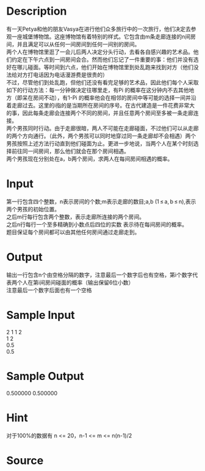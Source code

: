
# Description

<div class="content"><div style="margin: 0cm 0cm 6pt">
<div>有一天Petya和他的朋友Vasya在进行他们众多旅行中的一次旅行，他们决定去参观一座城堡博物馆。这座博物馆有着特别的样式。它包含由m条走廊连接的n间房间，并且满足可以从任何一间房间到任何一间别的房间。</div>
<div>两个人在博物馆里逛了一会儿后两人决定分头行动，去看各自感兴趣的艺术品。他们约定在下午六点到一间房间会合。然而他们忘记了一件重要的事：他们并没有选好在哪儿碰面。等时间到六点，他们开始在博物馆里到处乱跑来找到对方（他们没法给对方打电话因为电话漫游费是很贵的）</div>
<div>不过，尽管他们到处乱跑，但他们还没有看完足够的艺术品，因此他们每个人采取如下的行动方法：每一分钟做决定往哪里走，有Pi 的概率在这分钟内不去其他地方（即呆在房间不动），有1-Pi 的概率他会在相邻的房间中等可能的选择一间并沿着走廊过去。这里的i指的是当期所在房间的序号。在古代建造是一件花费非常大的事，因此每条走廊会连接两个不同的房间，并且任意两个房间至多被一条走廊连接。</div>
<div>两个男孩同时行动。由于走廊很暗，两人不可能在走廊碰面，不过他们可以从走廊的两个方向通行。（此外，两个男孩可以同时地穿过同一条走廊却不会相遇）两个男孩按照上述方法行动直到他们碰面为止。更进一步地说，当两个人在某个时刻选择前往同一间房间，那么他们就会在那个房间相遇。</div>
<div>两个男孩现在分别处在a，b两个房间，求两人在每间房间相遇的概率。</div>
</div></div>

# Input

<div class="content"><div>第一行包含四个整数，n表示房间的个数;m表示走廊的数目;a,b (1 ≤ a, b ≤ n),表示两个男孩的初始位置。</div>
<div>之后m行每行包含两个整数，表示走廊所连接的两个房间。</div>
<div>之后n行每行一个至多精确到小数点后四位的实数 表示待在每间房间的概率。</div>
<div>题目保证每个房间都可以由其他任何房间通过走廊走到。</div></div>

# Output

<div class="content"><div>输出一行包含n个由空格分隔的数字，注意最后一个数字后也有空格，第i个数字代表两个人在第i间房间碰面的概率（输出保留6位小数）</div>
<div>注意最后一个数字后面也有一个空格</div></div>

# Sample Input

<div class="content"><span class="sampledata">2 1 1 2<br/>
1 2<br/>
0.5<br/>
0.5<br/>
</span></div>

# Sample Output

<div class="content"><span class="sampledata">0.500000 0.500000<br/>
</span></div>

# Hint

<div class="content"><p></p><p>对于100%的数据有 n &lt;= 20，n-1 &lt;= m &lt;= n(n-1)/2</p><p></p></div>

# Source

<div class="content"><p><a href="problemset.php?search="></a></p></div>

